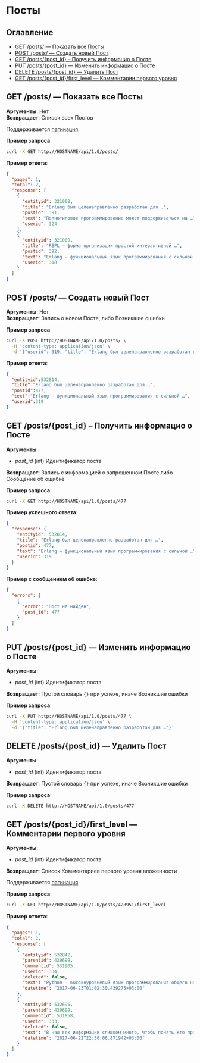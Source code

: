 # Посты

Оглавление
----------

* [GET /posts/ — Показать все Посты](#get-posts--Показать-все-Посты)
* [POST /posts/ — Создать новый Пост](#post-posts--Создать-новый-Пост)
* [GET /posts/{post_id} – Получить информацио о Посте](#get-postspost_id--Получить-информацио-о-Посте)
* [PUT /posts/{post_id} — Изменить информацио о Посте](#put-postspost_id--Изменить-информацио-о-Посте)
* [DELETE /posts/{post_id} — Удалить Пост](#delete-postspost_id--Удалить-Пост)
* [GET /posts/{post_id}/first_level — Комментарии первого уровня](#get-postspost_idfirst_level--Комментарии-первого-уровня)

## GET /posts/ — Показать все Посты
**Аргументы**: Нет  
**Возвращает**: Список всех Постов

Поддерживается [пагинация](./OPTIONS.md#Пагинация).

**Пример запроса**:
```bash
curl -X GET http://HOSTNAME/api/1.0/posts/
```

**Пример ответа**:
```json
{
  "pages": 1,
  "total": 2,
  "response": [
    {
      "entityid": 321008,
      "title": "Erlang был целенаправленно разработан для …",
      "postid": 391,
      "text": "Полнотиповое программирование может поддерживаться на …",
      "userid": 324
    },
    {
      "entityid": 321009,
      "title": "REPL — форма организации простой интерактивной …",
      "postid": 392,
      "text": "Erlang — функциональный язык программирования с сильной …",
      "userid": 318
    }
  ]
}
```

## POST /posts/ — Создать новый Пост
**Аргументы**: Нет  
**Возвращает**: Запись о новом Посте, либо Возникшие ошибки

**Пример запроса**:
```bash
curl -X POST http://HOSTNAME/api/1.0/posts/ \
  -H 'content-type: application/json' \
  -d '{"userid": 319, "title": "Erlang был целенаправленно разработан для …", "text": "Erlang — функциональный язык программирования с сильной …"}'
```
**Пример ответа**:
```json
{
  "entityid":532814,
  "title":"Erlang был целенаправленно разработан для …",
  "postid":477,
  "text":"Erlang — функциональный язык программирования с сильной …",
  "userid":319
}
```

## GET /posts/{post_id} – Получить информацио о Посте
**Аргументы**: 
- *post_id* (int) Идентификатор поста  

**Возвращает**: Запись с информацией о запрошенном Посте либо Сообщение об ощибке

**Пример запроса**:
```bash
curl -X GET http://HOSTNAME/api/1.0/posts/477
```
**Пример успешного ответа**:
```json
{
  "response": {
    "entityid": 532814,
    "title": "Erlang был целенаправленно разработан для …",
    "postid": 477,
    "text": "Erlang — функциональный язык программирования с сильной …",
    "userid": 319
  }
}
```
**Пример с сообщением об ошибке**:
```json
{
  "errors": [
    {
      "error": "Пост не найден",
      "post_id": 477
    }
  ]
}
```

## PUT /posts/{post_id} — Изменить информацио о Посте
**Аргументы**: 
- *post_id* (int) Идентификатор поста  

**Возвращает**:  Пустой словарь `{}` при успехе, иначе Возникшие ошибки

**Пример запроса**:
```bash
curl -X PUT http://HOSTNAME/api/1.0/posts/477 \
  -H 'content-type: application/json' \
  -d '{"title": "Erlang был целенаправленно разработан для …"}'
```

## DELETE /posts/{post_id} — Удалить Пост
**Аргументы**: 
- *post_id* (int) Идентификатор поста

**Возвращает**:  Пустой словарь `{}` при успехе, иначе Возникшие ошибки

**Пример запроса**:
```bash
curl -X DELETE http://HOSTNAME/api/1.0/posts/477
```

## GET /posts/{post_id}/first_level — Комментарии первого уровня
**Аргументы**: 
- *post_id* (int) Идентификатор поста

**Возвращает**: Список Комментариев первого уровня вложенности

Поддерживается [пагинация](./OPTIONS.md#Пагинация).

**Пример запроса**:
```bash
curl -X GET http://HOSTNAME/api/1.0/posts/428951/first_level
```
**Пример ответа**:
```json
{
  "pages": 1,
  "total": 2,
  "response": [
    {
      "entityid": 532842,
      "parentid": 429699,
      "commentid": 531905,
      "userid": 334,
      "deleted": false,
      "text": "Python — высокоуровневый язык программирования общего назначения, ориентированный …",
      "datetime": "2017-06-23T01:02:30.439275+03:00"
    },
    {
      "entityid": 532695,
      "parentid": 429699,
      "commentid": 531858,
      "userid": 333,
      "deleted": false,
      "text": "В наш век информации слишком много, чтобы понять кто прав, а кто лукавит.",
      "datetime": "2017-06-22T22:30:06.871942+03:00"
    }
  ]
}
```
